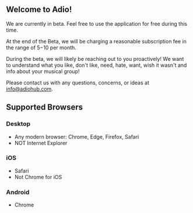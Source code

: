 ## Welcome to Adio!

We are currently in beta. Feel free to use the application for free during this time.

At the end of the Beta, we will be charging a reasonable subscription fee in the range of $5-$10 per month.

During the beta, we will likely be reaching out to you proactively! We want to understand what you like, don't like, need, hate, want, wish it wasn't and info about your musical group! 

Please contact us with any questions, concerns, or ideas at info@adiohub.com.


## Supported Browsers

### Desktop
- Any modern browser: Chrome, Edge, Firefox, Safari
- NOT Internet Explorer

### iOS
- Safari
- Not Chrome for iOS

### Android
- Chrome
